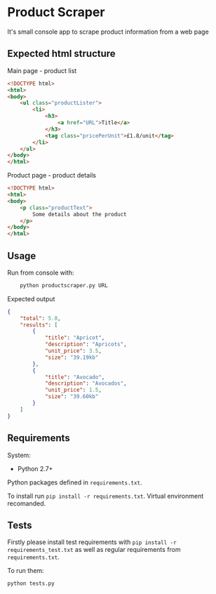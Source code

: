 # Product Scraper

It's small console app to scrape product information from a web page

## Expected html structure

Main page - product list

```html
<!DOCTYPE html>
<html>
<body>
    <ul class="productLister">
        <li>
            <h3>
                <a href="URL">Title</a>
            </h3>
            <tag class="pricePerUnit">£1.8/unit</tag>
        </li>
    </ul>
</body>
</html>
```

Product page - product details

```html
<!DOCTYPE html>
<html>
<body>
    <p class="productText">
        Some details about the product
    </p>
</body>
</html>
```

## Usage

Run from console with:

```bash
    python productscraper.py URL
```

Expected output

```json
{
    "total": 5.0,
    "results": [
        {
            "title": "Apricot",
            "description": "Apricots",
            "unit_price": 3.5,
            "size": "39.19kb"
        },
        {
            "title": "Avocado",
            "description": "Avocados",
            "unit_price": 1.5,
            "size": "39.60kb"
        }
    ]
}

```

## Requirements

System:

- Python 2.7+

Python packages defined in `requirements.txt`.

To install run `pip install -r requirements.txt`. Virtual environment recomanded.

## Tests

Firstly please install test requirements with `pip install -r requirements_test.txt` as well as regular requirements from `requirements.txt`.

To run them:

```
python tests.py
```